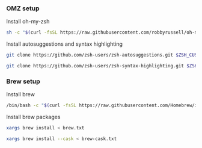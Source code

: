 ### OMZ setup

Install oh-my-zsh

```bash
sh -c "$(curl -fsSL https://raw.githubusercontent.com/robbyrussell/oh-my-zsh/master/tools/install.sh)"
```

Install autosuggestions and syntax highlighting

```bash
git clone https://github.com/zsh-users/zsh-autosuggestions.git $ZSH_CUSTOM/plugins/zsh-autosuggestions

git clone https://github.com/zsh-users/zsh-syntax-highlighting.git $ZSH_CUSTOM/plugins/zsh-syntax-highlighting
```

### Brew setup

Install brew

```bash
/bin/bash -c "$(curl -fsSL https://raw.githubusercontent.com/Homebrew/install/HEAD/install.sh)"
```

Install brew packages

```bash
xargs brew install < brew.txt

xargs brew install --cask < brew-cask.txt
```
